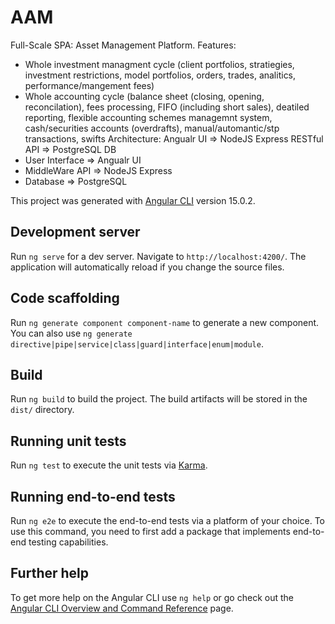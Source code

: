 # AAM
Full-Scale SPA: Asset Management Platform.
Features:
- Whole investment managment cycle (client portfolios, stratiegies, investment restrictions, model portfolios, orders, trades, analitics, performance/mangement fees)
- Whole accounting cycle (balance sheet (closing, opening, reconcilation), fees processing, FIFO (including short sales), deatiled reporting, flexible accounting schemes managemnt system, cash/securities accounts (overdrafts), manual/automantic/stp transactions,  swifts
Architecture: Angualr UI => NodeJS Express RESTful API => PostgreSQL DB
- User Interface => Angualr UI
- MiddleWare API => NodeJS Express
- Database => PostgreSQL

This project was generated with [Angular CLI](https://github.com/angular/angular-cli) version 15.0.2.

## Development server

Run `ng serve` for a dev server. Navigate to `http://localhost:4200/`. The application will automatically reload if you change  the source files.

## Code scaffolding

Run `ng generate component component-name` to generate a new component. You can also use `ng generate directive|pipe|service|class|guard|interface|enum|module`.

## Build

Run `ng build` to build the project. The build artifacts will be stored in the `dist/` directory.

## Running unit tests

Run `ng test` to execute the unit tests via [Karma](https://karma-runner.github.io).

## Running end-to-end tests

Run `ng e2e` to execute the end-to-end tests via a platform of your choice. To use this command, you need to first add a package that implements end-to-end testing capabilities.

## Further help

To get more help on the Angular CLI use `ng help` or go check out the [Angular CLI Overview and Command Reference](https://angular.io/cli) page.
